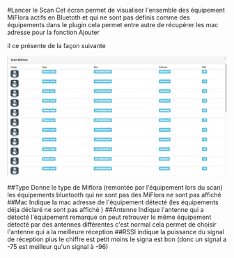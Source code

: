 #Lancer le Scan
Cet écran permet de visualiser l'ensemble des équipement MiFlora actifs en Bluetoth et qui ne sont pas définis comme des équipements dans le plugin
cela permet entre autre de récupérer les mac adresse pour la fonction Ajouter

il ce présente de la façon suivante 

![remote1](../images/MiFlora_scan.png)

##Type
Donne le type de Miflora (remontée par l'équipement lors du scan) les équipements bluetooth qui ne sont pas des MiFlora ne sont pas affiché
##Mac
Indique la mac adresse de l'équipement détecté (les équipements déja déclaré ne sont pas affiché )
##Antenne
Indique l'antenne qui a détecté l'équipement
remarque on peut retrouver le même équipement détecté par des antennes différentes c'est normal
cela permet de choisir l'antenne qui a la meilleure réception
##RSSI
indique la puissance du signal de réception plus le chiffre est petit moins le signa est bon (donc un signal a -75 est meilleur qu'un signal à -96)